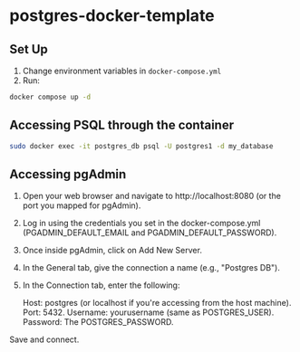 # postgres-docker-template

## Set Up
1. Change environment variables in `docker-compose.yml`
2. Run:
```bash
docker compose up -d
```

## Accessing PSQL through the container

```bash
sudo docker exec -it postgres_db psql -U postgres1 -d my_database
```

## Accessing pgAdmin
1. Open your web browser and navigate to http://localhost:8080 (or the port you mapped for pgAdmin).
2. Log in using the credentials you set in the docker-compose.yml (PGADMIN_DEFAULT_EMAIL and PGADMIN_DEFAULT_PASSWORD).
3. Once inside pgAdmin, click on Add New Server.
4. In the General tab, give the connection a name (e.g., "Postgres DB").
5. In the Connection tab, enter the following:

    Host: postgres (or localhost if you're accessing from the host machine).
    Port: 5432.
    Username: yourusername (same as POSTGRES_USER).
    Password: The POSTGRES_PASSWORD.

Save and connect.

